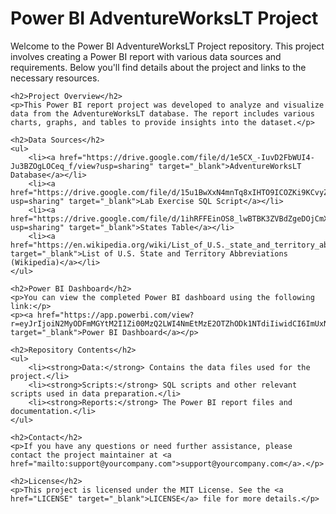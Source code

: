 <!DOCTYPE html>
<html lang="en">
<head>
    <meta charset="UTF-8">
    <meta name="viewport" content="width=device-width, initial-scale=1.0">
    <title>Power BI AdventureWorksLT Project</title>
</head>
<body>
    <h1>Power BI AdventureWorksLT Project</h1>
    <p>Welcome to the Power BI AdventureWorksLT Project repository. This project involves creating a Power BI report with various data sources and requirements. Below you'll find details about the project and links to the necessary resources.</p>

    <h2>Project Overview</h2>
    <p>This Power BI report project was developed to analyze and visualize data from the AdventureWorksLT database. The report includes various charts, graphs, and tables to provide insights into the dataset.</p>

    <h2>Data Sources</h2>
    <ul>
        <li><a href="https://drive.google.com/file/d/1e5CX_-IuvD2FbWUI4-Ju3BZOgLOCeq_f/view?usp=sharing" target="_blank">AdventureWorksLT Database</a></li>
        <li><a href="https://drive.google.com/file/d/15u1BwXxN4mnTq8xIHTO9ICOZKi9KCvyZ/view?usp=sharing" target="_blank">Lab Exercise SQL Script</a></li>
        <li><a href="https://drive.google.com/file/d/1ihRFFEinOS8_lwBTBK3ZVBdZgeDOjCmX/view?usp=sharing" target="_blank">States Table</a></li>
        <li><a href="https://en.wikipedia.org/wiki/List_of_U.S._state_and_territory_abbreviations" target="_blank">List of U.S. State and Territory Abbreviations (Wikipedia)</a></li>
    </ul>

    <h2>Power BI Dashboard</h2>
    <p>You can view the completed Power BI dashboard using the following link:</p>
    <p><a href="https://app.powerbi.com/view?r=eyJrIjoiN2MyODFmMGYtM2I1Zi00MzQ2LWI4NmEtMzE2OTZhODk1NTdiIiwidCI6ImUxNGU3M2ViLTUyNTEtNDM4OC04ZDY3LThmOWYyZTJkNWE0NiIsImMiOjEwfQ%3D%3D" target="_blank">Power BI Dashboard</a></p>

    <h2>Repository Contents</h2>
    <ul>
        <li><strong>Data:</strong> Contains the data files used for the project.</li>
        <li><strong>Scripts:</strong> SQL scripts and other relevant scripts used in data preparation.</li>
        <li><strong>Reports:</strong> The Power BI report files and documentation.</li>
    </ul>

    <h2>Contact</h2>
    <p>If you have any questions or need further assistance, please contact the project maintainer at <a href="mailto:support@yourcompany.com">support@yourcompany.com</a>.</p>

    <h2>License</h2>
    <p>This project is licensed under the MIT License. See the <a href="LICENSE" target="_blank">LICENSE</a> file for more details.</p>
</body>
</html>
